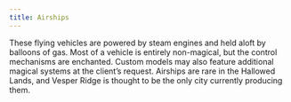 ```yaml
---
title: Airships
---
```


These flying vehicles are powered by steam engines and held aloft by balloons of gas. Most of a vehicle is entirely non-magical, but the control mechanisms are enchanted. Custom models may also feature additional magical systems at the client’s request. Airships are rare in the Hallowed Lands, and Vesper Ridge is thought to be the only city currently producing them.